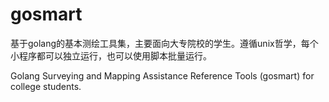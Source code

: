 # gosmart

基于golang的基本测绘工具集，主要面向大专院校的学生。遵循unix哲学，每个小程序都可以独立运行，也可以使用脚本批量运行。

Golang Surveying and Mapping Assistance Reference Tools (gosmart) for college students.
